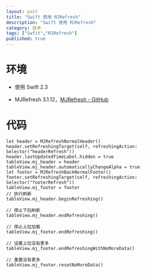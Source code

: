 ```yaml
---
layout: post
title: "Swift 使用 MJRefresh"
description: "Swift 使用 MJRefresh"
category: 技术
tags: ["Swfit","MJRefresh"]
published: true
---
```


# 环境 #

*	使用 Swift 2.3

*	MJRefresh 3.1.12，[MJRefresh - GitHub](https://github.com/CoderMJLee/MJRefresh)

# 代码 #

<pre><code class="language-swift">let header = MJRefreshNormalHeader()
header.setRefreshingTarget(self, refreshingAction: Selector("headerRefresh"))
header.lastUpdatedTimeLabel.hidden = true
tableView.mj_header = header
tableView.mj_header.automaticallyChangeAlpha = true
let footer = MJRefreshBackNormalFooter()
footer.setRefreshingTarget(self, refreshingAction: Selector("footerRefresh"))
tableView.mj_footer = footer
// 执行刷新
tableView.mj_header.beginRefreshing()

// 停止下拉刷新
tableView.mj_header.endRefreshing()

// 停止上拉加载
tableView.mj_footer.endRefreshing()

// 设置上拉没有更多
tableView.mj_footer.endRefreshingWithNoMoreData()

// 重置没有更多
tableView.mj_footer.resetNoMoreData()
</code></pre>